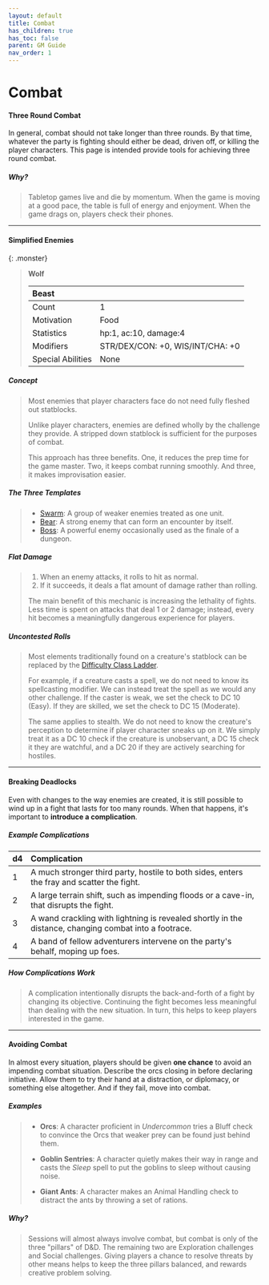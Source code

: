 ```yaml
---
layout: default
title: Combat
has_children: true
has_toc: false
parent: GM Guide
nav_order: 1
---
```


# Combat

#### Three Round Combat

In general, combat should not take longer than three rounds. By that time, whatever the party is fighting should either be dead, driven off, or killing the player characters. This page is intended provide tools for achieving three round combat.

##### Why?

> Tabletop games live and die by momentum. When the game is moving at a good pace, the table is full of energy and enjoyment. When the game drags on, players check their phones.

---

#### Simplified Enemies

{: .monster}
> **Wolf**
> 
> | Beast             |                                  |
> | :---------------- | :------------------------------- |
> | Count             | 1                                |
> | Motivation        | Food                             |
> | Statistics        | hp:1, ac:10, damage:4            |
> | Modifiers         | STR/DEX/CON: +0, WIS/INT/CHA: +0 |
> | Special Abilities | None                             |

##### Concept

> Most enemies that player characters face do not need fully fleshed out statblocks.
>
> Unlike player characters, enemies are defined wholly by the challenge they provide. A stripped down statblock is sufficient for the purposes of combat.
>
> This approach has three benefits. One, it reduces the prep time for the game master. Two, it keeps combat running smoothly. And three, it makes improvisation easier.

##### The Three Templates

> * [Swarm](swarms): A group of weaker enemies treated as one unit.
> * [Bear](bears): A strong enemy that can form an encounter by itself.
> * [Boss](bosses): A powerful enemy occasionally used as the finale of a dungeon.

##### Flat Damage

> 1. When an enemy attacks, it rolls to hit as normal. 
> 2. If it succeeds, it deals a flat amount of damage rather than rolling.
>
> The main benefit of this mechanic is increasing the lethality of fights. Less time is spent on attacks that deal 1 or 2 damage; instead, every hit becomes a meaningfully dangerous experience for players.

##### Uncontested Rolls

> Most elements traditionally found on a creature's statblock can be replaced by the [Difficulty Class Ladder](../../more/review/difficulty_class).
>
> For example, if a creature casts a spell, we do not need to know its spellcasting modifier. We can instead treat the spell as we would any other challenge. If the caster is weak, we set the check to DC 10 (Easy). If they are skilled, we set the check to DC 15 (Moderate).
>
> The same applies to stealth. We do not need to know the creature's perception to determine if player character sneaks up on it. We simply treat it as a DC 10 check if the creature is unobservant, a DC 15 check it they are watchful, and a DC 20 if they are actively searching for hostiles.

---

#### Breaking Deadlocks

Even with changes to the way enemies are created, it is still possible to wind up in a fight that lasts for too many rounds. When that happens, it's important to **introduce a complication**.

##### Example Complications

| d4   | Complication                                                                                          |
| :--- | :---------------------------------------------------------------------------------------------------- |
| 1    | A much stronger third party, hostile to both sides, enters the fray and scatter the fight.            |
| 2    | A large terrain shift, such as impending floods or a cave-in, that disrupts the fight.                |
| 3    | A wand crackling with lightning is revealed shortly in the distance, changing combat into a footrace. |
| 4    | A band of fellow adventurers intervene on the party's behalf, moping up foes.                         |


##### How Complications Work

> A complication intentionally disrupts the back-and-forth of a fight by changing its objective. Continuing the fight becomes less meaningful than dealing with the new situation. In turn, this helps to keep players interested in the game.

---

#### Avoiding Combat

In almost every situation, players should be given **one chance** to avoid an impending combat situation. Describe the orcs closing in before declaring initiative. Allow them to try their hand at a distraction, or diplomacy, or something else altogether. And if they fail, move into combat.

##### Examples

> * **Orcs**: A character proficient in _Undercommon_ tries a Bluff check to convince the Orcs that weaker prey can be found just behind them.
>
> * **Goblin Sentries**: A character quietly makes their way in range and casts the _Sleep_ spell to put the goblins to sleep without causing noise.
> 
> * **Giant Ants**: A character makes an Animal Handling check to distract the ants by throwing a set of rations.

##### Why?

> Sessions will almost always involve combat, but combat is only of the three "pillars" of D&D. The remaining two are Exploration challenges and Social challenges. Giving players a chance to resolve threats by other means helps to keep the three pillars balanced, and rewards creative problem solving. 